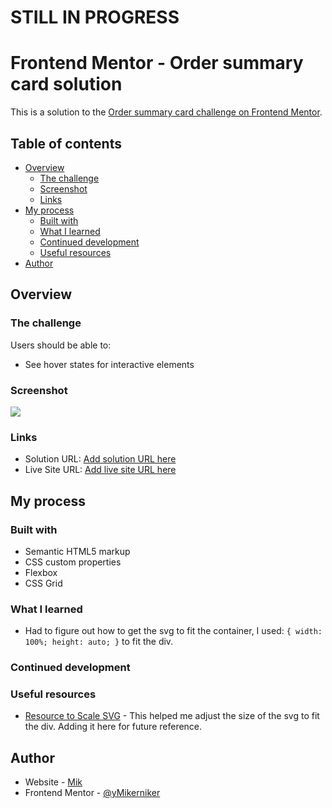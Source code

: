 # STILL IN PROGRESS

# Frontend Mentor - Order summary card solution

This is a solution to the [Order summary card challenge on Frontend Mentor](https://www.frontendmentor.io/challenges/order-summary-component-QlPmajDUj). 

## Table of contents

- [Overview](#overview)
  - [The challenge](#the-challenge)
  - [Screenshot](#screenshot)
  - [Links](#links)
- [My process](#my-process)
  - [Built with](#built-with)
  - [What I learned](#what-i-learned)
  - [Continued development](#continued-development)
  - [Useful resources](#useful-resources)
- [Author](#author)

## Overview

### The challenge

Users should be able to:

- See hover states for interactive elements

### Screenshot

![](./screenshot.jpg)

### Links

- Solution URL: [Add solution URL here](https://your-solution-url.com)
- Live Site URL: [Add live site URL here](https://your-live-site-url.com)

## My process

### Built with

- Semantic HTML5 markup
- CSS custom properties
- Flexbox
- CSS Grid

### What I learned

- Had to figure out how to get the svg to fit the container, I used: `{ width: 100%; height: auto; }` to fit the div.

### Continued development


### Useful resources

- [Resource to Scale SVG](https://css-tricks.com/scale-svg/) - This helped me adjust the size of the svg to fit the div. Adding it here for future reference.


## Author

- Website - [Mik]([https://www.your-site.com](https://mikerniker.github.io/Project_Website/))
- Frontend Mentor - [@yMikerniker]([https://www.frontendmentor.io/profile/yourusername](https://www.frontendmentor.io/profile/Mikerniker))
